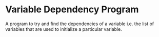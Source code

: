 # Variable Dependency Program

A program to try and find the dependencies of a variable i.e. the list of
variables that are used to initialize a particular variable.
